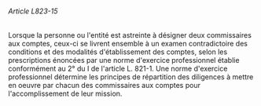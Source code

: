 ###### Article L823-15

Lorsque la personne ou l'entité est astreinte à désigner deux commissaires aux comptes, ceux-ci se livrent ensemble à un examen contradictoire des conditions et des modalités d'établissement des comptes, selon les prescriptions énoncées par une norme d'exercice professionnel établie conformément au 2° du I de l'article L. 821-1. Une norme d'exercice professionnel détermine les principes de répartition des diligences à mettre en oeuvre par chacun des commissaires aux comptes pour l'accomplissement de leur mission.

